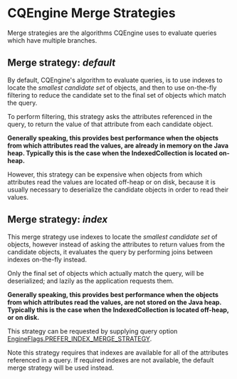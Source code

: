 # CQEngine Merge Strategies #

Merge strategies are the algorithms CQEngine uses to evaluate queries which have multiple branches.

## Merge strategy: _default_ ##

By default, CQEngine's algorithm to evaluate queries, is to use indexes to locate the _smallest candidate set_ of objects,
and then to use on-the-fly filtering to reduce the candidate set to the final set of objects which match the query.

To perform filtering, this strategy asks the attributes referenced in the query, to return the value of that attribute from each
candidate object.

**Generally speaking, this provides best performance when the objects from which attributes read the values, are already in memory
on the Java heap. Typically this is the case when the IndexedCollection is located on-heap.**

However, this strategy can be expensive when objects from which attributes read the values are located off-heap or on disk,
because it is usually necessary to deserialize the candidate objects in order to read their values.

## Merge strategy: _index_ ##

This merge strategy use indexes to locate the _smallest candidate set_ of objects, however instead of asking the attributes
to return values from the candidate objects, it evaluates the query by performing joins between indexes on-the-fly instead.

Only the final set of objects which actually match the query, will be deserialized; and lazily as the application requests them.

**Generally speaking, this provides best performance when the objects from which attributes read the values, are not stored on the Java heap. Typically this is the case when the IndexedCollection is located off-heap, or on disk.**

This strategy can be requested by supplying query option [EngineFlags.PREFER_INDEX_MERGE_STRATEGY](https://github.com/npgall/cqengine/blob/master/code/src/main/java/com/googlecode/cqengine/query/option/EngineFlags.java).

Note this strategy requires that indexes are available for all of the attributes referenced in a query. If required indexes
are not available, the default merge strategy will be used instead.

